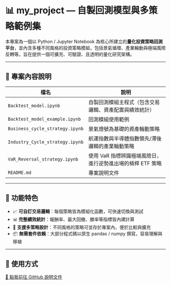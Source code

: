 # 📊 my_project — 自製回測模型與多策略範例集

本專案為一個以 Python / Jupyter Notebook 為核心所建立的**量化投資策略回測平台**，並內含多種不同風格的投資策略模組，包括景氣循環、產業輪動與極端風險反轉等。旨在提供一個可擴充、可驗證、且透明的量化研究架構。

---

## 📁 專案內容說明

| 檔名 | 說明 |
|------|------|
| `Backtest_model.ipynb` | 自製回測模組主程式（包含交易邏輯、資產配置與績效統計） |
| `Backtest_model_example.ipynb` | 回測模組使用範例 |
| `Business_cycle_strategy.ipynb` | 景氣燈號為基礎的資產輪動策略 |
| `Industry_Cycle_strategy.ipynb` | 航運指數與半導體指數領先/滯後邏輯的產業輪動策略 |
| `VaR_Reversal_strategy.ipynb` | 使用 VaR 指標辨識極端風險日，進行逆勢進出場的槓桿 ETF 策略 |
| `README.md` | 專案說明文件 |

---

## 🔧 功能特色

- 📈 **可自訂交易邏輯**：每個策略皆為模組化函數，可快速切換與測試
- 📊 **完整績效統計**：報酬率、最大回撤、勝率等指標皆內建計算
- 🧠 **支援多策略設計**：不同風格的策略可並存於專案內，便於比較與擴充
- 📦 **無需套件依賴**：大部分程式碼以原生 pandas / numpy 撰寫，容易理解與移植

---

## 🚀 使用方式

[🔗 點我前往 GitHub 說明文件](https://github.com/nemo090/my_project/blob/main/Backtest_model_example.ipynb)

